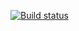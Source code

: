 [![Build status](https://ci.appveyor.com/api/projects/status/1g40t0vd4wqo1y0w?svg=true)](https://ci.appveyor.com/project/DedMaier/ajs-homeworks-destructuring)